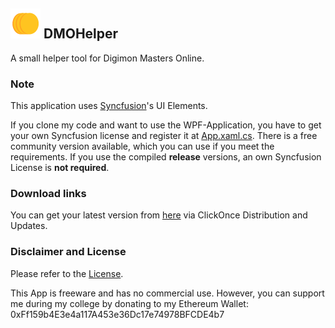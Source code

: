 ## ![Icon](https://github.com/DMOHelper/DMOHelper/blob/master/DMOManager/Images/Icon48.png?raw=true) DMOHelper

A small helper tool for Digimon Masters Online.

### Note

This application uses [Syncfusion](http://syncfusion.com)'s UI Elements.

If you clone my code and want to use the WPF-Application, you have to get your own Syncfusion license and register it at [App.xaml.cs](DMOManager/App.xaml.cs). There is a free community version available, which you can use if you meet the requirements. If you use the compiled **release** versions, an own Syncfusion License is **not required**.

### Download links
You can get your latest version from [here](https://raw.githubusercontent.com/DMOHelper/DMOHelper/master/Installer/setup.exe) via ClickOnce Distribution and Updates.

### Disclaimer and License
Please refer to the [License](LICENSE.txt).

This App is freeware and has no commercial use. However, you can support me during my college by donating to my Ethereum Wallet: 0xFf159b4E3e4a117A453e36Dc17e74978BFCDE4b7